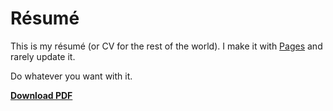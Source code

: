 # Résumé

This is my résumé (or CV for the rest of the world). I make it with [Pages](http://www.apple.com/iwork/pages/) and rarely update it.

Do whatever you want with it.

**[Download PDF](https://github.com/jmschultz/resume/blob/master/Justin%20Schultz%20Resume.pdf?raw=true)**

